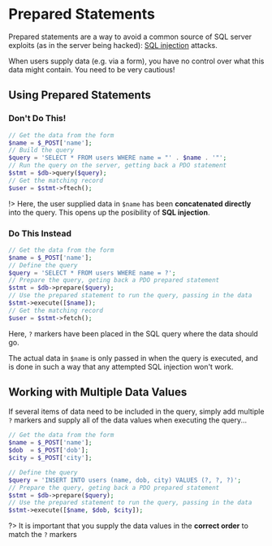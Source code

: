 # Prepared Statements

Prepared statements are a way to avoid a common source of SQL server exploits (as in the server being hacked): [SQL injection](php/mysql/injection.md) attacks.

When users supply data (e.g. via a form), you have no control over what this data might contain. You need to be very cautious!

## Using Prepared Statements

### Don't Do This!

```php
// Get the data from the form
$name = $_POST['name'];
// Build the query
$query = 'SELECT * FROM users WHERE name = "' . $name . '"';
// Run the query on the server, getting back a PDO statement
$stmt = $db->query($query);
// Get the matching record
$user = $stmt->ftech();
```

!> Here, the user supplied data in `$name` has been **concatenated directly** into the query. This opens up the posibility of **SQL injection**.

### Do This Instead

```php
// Get the data from the form
$name = $_POST['name'];
// Define the query
$query = 'SELECT * FROM users WHERE name = ?';
// Prepare the query, geting back a PDO prepared statement
$stmt = $db->prepare($query);
// Use the prepared statement to run the query, passing in the data
$stmt->execute([$name]);
// Get the matching record
$user = $stmt->fetch();
```

Here, `?` markers have been placed in the SQL query where the data should go.

The actual data in `$name` is only passed in when the query is executed, and is done in such a way that any attempted SQL injection won't work.


## Working with Multiple Data Values

If several items of data need to be included in the query, simply add multiple `?` markers and supply all of the data values when executing the query...

```php
// Get the data from the form
$name = $_POST['name'];
$dob  = $_POST['dob'];
$city = $_POST['city'];

// Define the query
$query = 'INSERT INTO users (name, dob, city) VALUES (?, ?, ?)';
// Prepare the query, geting back a PDO prepared statement
$stmt = $db->prepare($query);
// Use the prepared statement to run the query, passing in the data
$stmt->execute([$name, $dob, $city]);
```

?> It is important that you supply the data values in the **correct order** to match the `?` markers

